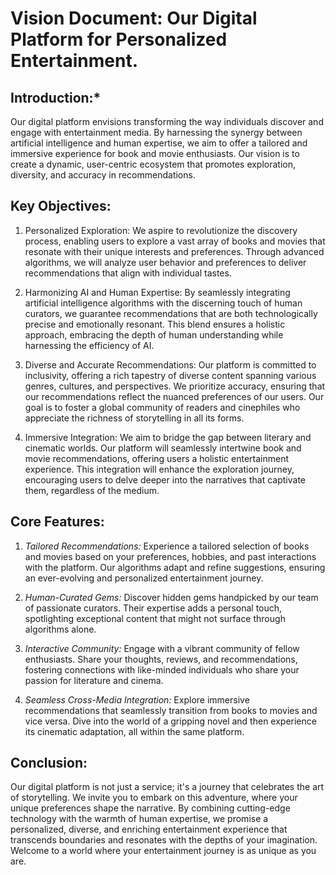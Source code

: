 # Vision Document: Our Digital Platform for Personalized Entertainment.

## Introduction:*
Our digital platform envisions transforming the way individuals discover and engage with entertainment media. By harnessing the synergy between artificial intelligence and human expertise, we aim to offer a tailored and immersive experience for book and movie enthusiasts. Our vision is to create a dynamic, user-centric ecosystem that promotes exploration, diversity, and accuracy in recommendations.

## Key Objectives:
1. Personalized Exploration: We aspire to revolutionize the discovery process, enabling users to explore a vast array of books and movies that resonate with their unique interests and preferences. Through advanced algorithms, we will analyze user behavior and preferences to deliver recommendations that align with individual tastes.

2. Harmonizing AI and Human Expertise: By seamlessly integrating artificial intelligence algorithms with the discerning touch of human curators, we guarantee recommendations that are both technologically precise and emotionally resonant. This blend ensures a holistic approach, embracing the depth of human understanding while harnessing the efficiency of AI.

3. Diverse and Accurate Recommendations: Our platform is committed to inclusivity, offering a rich tapestry of diverse content spanning various genres, cultures, and perspectives. We prioritize accuracy, ensuring that our recommendations reflect the nuanced preferences of our users. Our goal is to foster a global community of readers and cinephiles who appreciate the richness of storytelling in all its forms.

4. Immersive Integration: We aim to bridge the gap between literary and cinematic worlds. Our platform will seamlessly intertwine book and movie recommendations, offering users a holistic entertainment experience. This integration will enhance the exploration journey, encouraging users to delve deeper into the narratives that captivate them, regardless of the medium.

## Core Features:
1. *Tailored Recommendations:* Experience a tailored selection of books and movies based on your preferences, hobbies, and past interactions with the platform. Our algorithms adapt and refine suggestions, ensuring an ever-evolving and personalized entertainment journey.

2. *Human-Curated Gems:* Discover hidden gems handpicked by our team of passionate curators. Their expertise adds a personal touch, spotlighting exceptional content that might not surface through algorithms alone.

3. *Interactive Community:* Engage with a vibrant community of fellow enthusiasts. Share your thoughts, reviews, and recommendations, fostering connections with like-minded individuals who share your passion for literature and cinema.

4. *Seamless Cross-Media Integration:* Explore immersive recommendations that seamlessly transition from books to movies and vice versa. Dive into the world of a gripping novel and then experience its cinematic adaptation, all within the same platform.

## Conclusion:
Our digital platform is not just a service; it's a journey that celebrates the art of storytelling. We invite you to embark on this adventure, where your unique preferences shape the narrative. By combining cutting-edge technology with the warmth of human expertise, we promise a personalized, diverse, and enriching entertainment experience that transcends boundaries and resonates with the depths of your imagination. Welcome to a world where your entertainment journey is as unique as you are.
